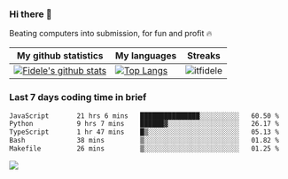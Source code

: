 ### Hi there 👋
<p>Beating computers into submission, for fun and profit 🔥</p>

|My github statistics|My languages|Streaks|
|-|-|-|
|[![Fidele's github stats](https://github-readme-stats.vercel.app/api?username=itfidele&count_private=true&show_icons=true&theme=dark&hide_title=true)](https://github.com/itfidele)|[![Top Langs](https://github-readme-stats.vercel.app/api/top-langs/?username=itfidele&show_icons=true&langs_count=8&theme=dark&layout=compact&hide_title=true)](https://github.com/itfidele)|![itfidele](https://github-readme-streak-stats.herokuapp.com/?user=itfidele&theme=dark)

### Last 7 days coding time in brief
<!--START_SECTION:waka-->

```txt
JavaScript       21 hrs 6 mins   ███████████████░░░░░░░░░░   60.50 %
Python           9 hrs 7 mins    ██████▓░░░░░░░░░░░░░░░░░░   26.17 %
TypeScript       1 hr 47 mins    █▒░░░░░░░░░░░░░░░░░░░░░░░   05.13 %
Bash             38 mins         ▒░░░░░░░░░░░░░░░░░░░░░░░░   01.82 %
Makefile         26 mins         ▒░░░░░░░░░░░░░░░░░░░░░░░░   01.25 %
```

<!--END_SECTION:waka-->

![](https://komarev.com/ghpvc/?username=itfidele)
